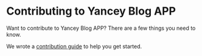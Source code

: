 # Contributing to Yancey Blog APP

Want to contribute to Yancey Blog APP? There are a few things you need to know.

We wrote a [contribution guide](https://reactjs.org/contributing/how-to-contribute.html) to help you get started.
